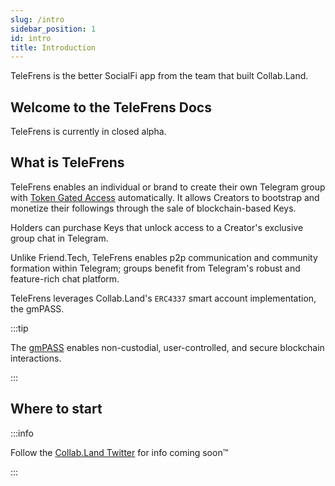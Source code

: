 ```yaml
---
slug: /intro
sidebar_position: 1
id: intro
title: Introduction
---
```


TeleFrens is the better SocialFi app from the team that built Collab.Land.

## Welcome to the TeleFrens Docs

TeleFrens is currently in closed alpha. <!--Sign up for the waitlist to get access.-->

## What is TeleFrens

TeleFrens enables an individual or brand to create their own Telegram group with [Token Gated Access](/help-docs/key-features/token-gate-communities) automatically. It allows Creators to bootstrap and monetize their followings through the sale of blockchain-based Keys.

Holders can purchase Keys that unlock access to a Creator's exclusive group chat in Telegram.

Unlike Friend.Tech, TeleFrens enables p2p communication and community formation within Telegram; groups benefit from Telegram's robust and feature-rich chat platform.

TeleFrens leverages Collab.Land's `ERC4337` smart account implementation, the gmPASS.

:::tip

The [gmPASS](/help-docs/key-features/gm-pass) enables non-custodial, user-controlled, and secure blockchain interactions.

:::

## Where to start

:::info

Follow the [Collab.Land Twitter](https://twitter.com/Collab_Land_) for info coming soon™

:::

<!-- 
### I'm a Creator

Start Here:

### I'm a Holder

Start Here: 
-->
